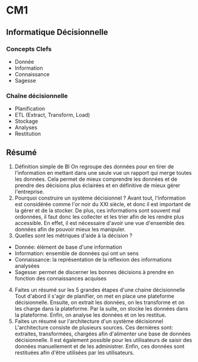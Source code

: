# CM1

## Informatique Décisionnelle
### Concepts Clefs
- Donnée
- Information
- Connaissance
- Sagesse

### Chaîne décisionnelle
- Planification
- ETL (Extract, Transform, Load)
- Stockage
- Analyses
- Restitution

## Résumé
1. Définition simple de BI
On regroupe des données pour en tirer de l'information en mettant dans une seule vue un rapport qui merge toutes les données. Cela permet de mieux comprendre les données et de prendre des décisions plus éclairées et en définitive de mieux gérer l'entreprise.
2. Pourquoi construire un système décisionnel ?
Avant tout, l'information est considérée comme l'or noir du XXI siècle, et donc il est important de la gérer et de la stocker. De plus, ces informations sont souvent mal ordonnées, il faut donc les collecter et les trier afin de les rendre plus accessible. 
En effet, il est nécessaire d'avoir une vue d'ensemble des données afin de pouvoir mieux les manipuler.
3. Quelles sont les métriques d'aide à la décision ?
- Donnée: élément de base d'une information
- Information: ensemble de données qui ont un sens
- Connaissance: la représentation de la réflexion des informations analysées
- Sagesse: permet de discerner les bonnes décisions à prendre en fonction des connaissances acquises
4. Faites un résumé sur les 5 grandes étapes d'une chaine décisionnelle
Tout d'abord il s'agir de planifier, on met en place une plateforme décisionnelle. Ensuite, on extrait les données, on les transforme et on les charge dans la plateforme. Par la suite, on stocke les données dans la plateforme. Enfin, on analyse les données et on les restitue.
5. Faites un résumé sur l'architecture d'un système décisionnel
L'architecture consiste de plusieurs sources. Ces dernières sont: extraites, transformées, chargées afin d'alimenter une base de données décisionnelle. Il est également possible pour les utilisateurs de saisir des données manuellement et de les administrer. Enfin, ces données sont restituées afin d'être utilisées par les utilisateurs.